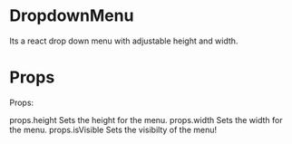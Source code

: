 # DropdownMenu
Its a react drop down menu with adjustable height and width.

# Props 

Props:

props.height Sets the height for the menu.
props.width Sets the width for the menu.
props.isVisible Sets the visibilty of the menu!

